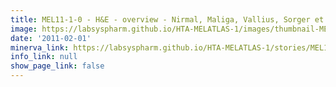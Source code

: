 ```yaml
---
title: MEL11-1-0 - H&E - overview - Nirmal, Maliga, Vallius, Sorger et al., 2021
image: https://labsyspharm.github.io/HTA-MELATLAS-1/images/thumbnail-MEL11-1-0-he-overview.jpg
date: '2011-02-01'
minerva_link: https://labsyspharm.github.io/HTA-MELATLAS-1/stories/MEL11-1-0-he-overview.html
info_link: null
show_page_link: false
---
```

